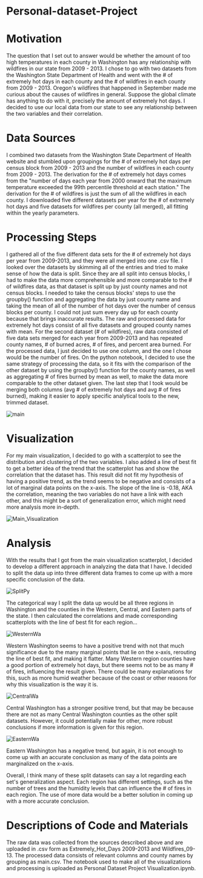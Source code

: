 # Personal-dataset-Project

# Motivation
The question that I set out to answer would be whether the amount of too high temperatures in each county in Washington has any relationship with wildfires in our state from 2009 - 2013. I chose to go with two datasets from the Washington State Department of Health and went with the # of extremely hot days in each county and the # of wildfires in each county from 2009 - 2013. Oregon's wildfires that happened in September made me curious about the causes of wildfires in general. Suppose the global climate has anything to do with it, precisely the amount of extremely hot days. I decided to use our local data from our state to see any relationship between the two variables and their correlation.  

# Data Sources
I combined two datasets from the Washington State Department of Health website and stumbled upon groupings for the # of extremely hot days per census block from 2009 - 2013 and the number of wildfires in each county from 2009 - 2013. The derivation for the # of extremely hot days comes from the "number of days each year from 2000 onward that the maximum temperature exceeded the 99th percentile threshold at each station." The derivation for the # of wildfires is just the sum of all the wildfires in each county. I downloaded five different datasets per year for the # of extremely hot days and five datasets for wildfires per county (all merged), all fitting within the yearly parameters. 

# Processing Steps
I gathered all of the five different data sets for the # of extremely hot days per year from 2009-2013, and they were all merged into one .csv file. I looked over the datasets by skimming all of the entries and tried to make sense of how the data is split. Since they are all split into census blocks, I had to make the data more comprehensible and more comparable to the # of wildfires data, as that dataset is split up by just county names and not census blocks. I needed to take the census blocks' steps to use the groupby() function and aggregating the data by just county name and taking the mean of all of the number of hot days over the number of census blocks per county. I could not just sum every day up for each county because that brings inaccurate results. The raw and processed data for extremely hot days consist of all five datasets and grouped county names with mean. For the second dataset (# of wildfires), raw data consisted of five data sets merged for each year from 2009-2013 and has repeated county names, # of burned acres, # of fires, and percent area burned. For the processed data, I just decided to use one column, and the one I chose would be the number of fires. On the python notebook, I decided to use the same strategy of processing the data, so it fits with the comparison of the other dataset by using the groupby() function for the county names, as well as aggregating # of fires burned by mean as well, to make the data more comparable to the other dataset given. The last step that I took would be merging both columns (avg # of extremely hot days and avg # of fires burned), making it easier to apply specific analytical tools to the new, trimmed dataset.

![main](https://user-images.githubusercontent.com/72293385/101267493-2e40ca80-370e-11eb-9b42-5131d6d479e4.PNG)

# Visualization
For my main visualization, I decided to go with a scatterplot to see the distribution and clustering of the two variables. I also added a line of best fit to get a better idea of the trend that the scatterplot has and show the correlation that the dataset has. This result did not fit my hypothesis of having a positive trend, as the trend seems to be negative and consists of a lot of marginal data points on the x-axis. The slope of the line is -0.18, AKA the correlation, meaning the two variables do not have a link with each other, and this might be a sort of generalization error, which might need more analysis more in-depth.

![Main_Visualization](https://user-images.githubusercontent.com/72293385/101267880-a3ae9a00-3712-11eb-8146-ab4954e0d5b5.PNG)

# Analysis
With the results that I got from the main visualization scatterplot, I decided to develop a different approach in analyzing the data that I have. I decided to split the data up into three different data frames to come up with a more specific conclusion of the data. 

![SplitPy](https://user-images.githubusercontent.com/72293385/101268207-7e6f5b00-3715-11eb-8b84-2a2fc108339b.PNG)

The categorical way I split the data up would be all three regions in Washington and the counties in the Western, Central, and Eastern parts of the state. I then calculated the correlations and made corresponding scatterplots with the line of best fit for each region...

![WesternWa](https://user-images.githubusercontent.com/72293385/101268299-4d435a80-3716-11eb-93bf-fc9ac0350f36.PNG)

Western Washington seems to have a positive trend with not that much significance due to the many marginal points that lie on the x-axis, rerouting the line of best fit, and making it flatter. Many Western region counties have a good portion of extremely hot days, but there seems not to be as many # of fires, influencing the result given. There could be many explanations for this, such as more humid weather because of the coast or other reasons for why this visualization is the way it is.

![CentralWa](https://user-images.githubusercontent.com/72293385/101268302-503e4b00-3716-11eb-8948-d2a345c59e41.PNG)

Central Washington has a stronger positive trend, but that may be because there are not as many Central Washington counties as the other split datasets. However, it could potentially make for other, more robust conclusions if more information is given for this region.

![EasternWa](https://user-images.githubusercontent.com/72293385/101268301-4e748780-3716-11eb-886b-4299804144f5.PNG)

Eastern Washington has a negative trend, but again, it is not enough to come up with an accurate conclusion as many of the data points are marginalized on the x-axis. 

Overall, I think many of these split datasets can say a lot regarding each set's generalization aspect. Each region has different settings, such as the number of trees and the humidity levels that can influence the # of fires in each region. The use of more data would be a better solution in coming up with a more accurate conclusion.

# Descriptions of Code and Materials
The raw data was collected from the sources described above and are uploaded in .csv form as Extremely_Hot_Days 2009-2013 and Wildfires_09-13. The processed data consists of relevant columns and county names by grouping as main.csv. The notebook used to make all of the visualizations and processing is uploaded as Personal Dataset Project Visualization.ipynb.

